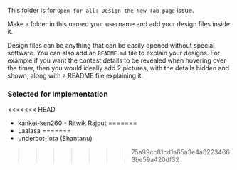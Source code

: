This folder is for `Open for all: Design the New Tab page` issue.

Make a folder in this named your username and add your design files inside it.

Design files can be anything that can be easily opened without special software. You can also add an `README.md` file to explain your designs. For example if you want the contest details to be revealed when hovering over the timer, then you would ideally add 2 pictures, with the details hidden and shown, along with a README file explaining it.

### Selected for Implementation
<<<<<<< HEAD
  * kankei-ken260 - Ritwik Rajput
=======
  * Laalasa 
=======
* underoot-iota (Shantanu)
>>>>>>> 75a99cc81cd1a65a3e4a62234663be59a420df32
